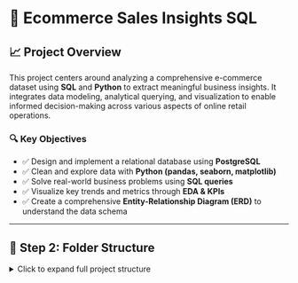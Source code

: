 # 🛒 Ecommerce Sales Insights SQL

## 📈 Project Overview

This project centers around analyzing a comprehensive e-commerce dataset using **SQL** and **Python** to extract meaningful business insights. It integrates data modeling, analytical querying, and visualization to enable informed decision-making across various aspects of online retail operations.

### 🔍 Key Objectives

- ✅ Design and implement a relational database using **PostgreSQL**
- ✅ Clean and explore data with **Python (pandas, seaborn, matplotlib)**
- ✅ Solve real-world business problems using **SQL queries**
- ✅ Visualize key trends and metrics through **EDA & KPIs**
- ✅ Create a comprehensive **Entity-Relationship Diagram (ERD)** to understand the data schema
---

## 📁 Step 2: Folder Structure

<details>
<summary>Click to expand full project structure</summary>

<pre lang="text"><code>```text Ecommerce_Sales_Insights_SQL/ │ ├── datasets/ │ ├── Raw_data/ # Contains original raw CSV files │ └── cleaned_data/ # Cleaned and preprocessed data used for analysis │ ├── notebooks/ │ ├── E-Commerce_data_cleaning.ipynb # Data cleaning using pandas │ ├── EDA_analysis_visualizations.ipynb # EDA graphs using seaborn & matplotlib │ └── run_sql_queries_and_export_results.ipynb # Run SQL queries & export results │ ├── SQL_Database/ │ ├── Defining_the_Tables.sql # PostgreSQL table schema │ └── load_cleaned_data.py # Script to load data into PostgreSQL │ ├── bussiness_queries_result/ │ ├── query_01_top_sellers.sql │ ├── ... │ └── query_20_delivery_performance.sql # Finalized SQL queries │ ├── query_01_result_top_sellers.csv │ └── query_20_result_delivery_performance.csv │ ├── outputs/ │ ├── query_results/ # Results exported via Python │ │ ├── query_01_top_sellers_result.csv │ │ └── ... │ └── eda_missing_summary/ # Summary tables from EDA │ ├── diagrams/ │ └── ERD_E-Commerce.png # Final ERD image │ └── README.md #
